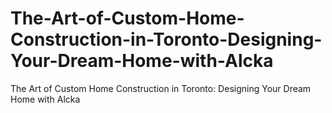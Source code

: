 # The-Art-of-Custom-Home-Construction-in-Toronto-Designing-Your-Dream-Home-with-Alcka
The Art of Custom Home Construction in Toronto: Designing Your Dream Home with Alcka
